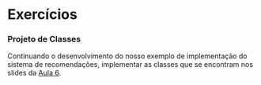 # Exercícios


### Projeto de Classes 

Continuando o desenvolvimento do nosso exemplo de implementação do sistema de
recomendações, implementar as classes que se encontram nos slides da [Aula
6](../../slides/aula6/slides.pdf).
